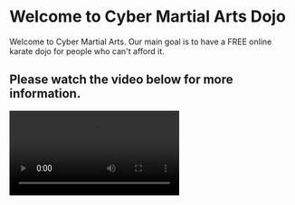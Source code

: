 
<body>
<h1> Welcome to Cyber Martial Arts Dojo </h1>

<p> Welcome to Cyber Martial Arts. Our main goal is to have a <Bold> FREE </Bold> online karate dojo for people who can't afford it. </p>

<h2> Please watch the video below for more information. </h2> 

<video id="Introduction" src="https://www.youtube.com/watch?v=JidnqqwSkK8&feature=youtu.be" controls></video>

  </body>
  
    

